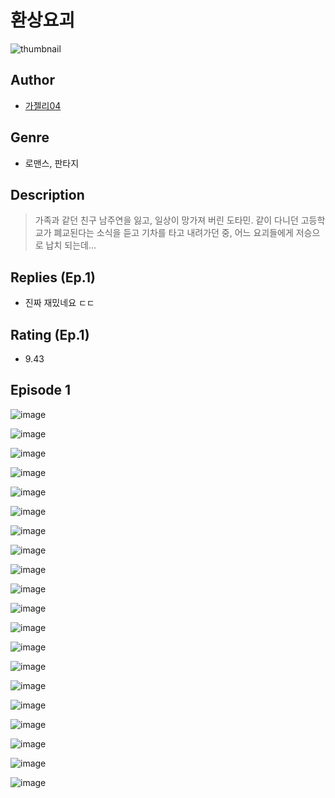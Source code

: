 # 환상요괴
![thumbnail](https://image-comic.pstatic.net/user_contents_data/challenge_comic/2023/05/24/355858/upload_3905245822072272944_480x623.jpeg)

## Author
- [가젤리04](https://comic.naver.com/artistTitle?id=355858)

## Genre
- 로맨스, 판타지

## Description
> 가족과 같던 친구 남주연을 잃고, 일상이 망가져 버린 도타민. 같이 다니던 고등학교가 폐교된다는 소식을 듣고 기차를 타고 내려가던 중, 어느 요괴들에게 저승으로 납치 되는데...

## Replies (Ep.1)
- 진짜 재밌네요 ㄷㄷ

## Rating (Ep.1)
- 9.43

## Episode 1
![image](https://image-comic.pstatic.net/user_contents_data/challenge_comic/2023/05/24/355858/upload_4063717346356912688.jpeg)

![image](https://image-comic.pstatic.net/user_contents_data/challenge_comic/2023/05/24/355858/upload_7089286163061892710.jpeg)

![image](https://image-comic.pstatic.net/user_contents_data/challenge_comic/2023/05/24/355858/upload_3918525718415368752.jpeg)

![image](https://image-comic.pstatic.net/user_contents_data/challenge_comic/2023/05/24/355858/upload_3976731682952001121.jpeg)

![image](https://image-comic.pstatic.net/user_contents_data/challenge_comic/2023/05/24/355858/upload_3546128830944195123.jpeg)

![image](https://image-comic.pstatic.net/user_contents_data/challenge_comic/2023/05/24/355858/upload_3631645354383325492.jpeg)

![image](https://image-comic.pstatic.net/user_contents_data/challenge_comic/2023/05/24/355858/upload_3558800720526533945.jpeg)

![image](https://image-comic.pstatic.net/user_contents_data/challenge_comic/2023/05/24/355858/upload_3906933571602114105.jpeg)

![image](https://image-comic.pstatic.net/user_contents_data/challenge_comic/2023/05/24/355858/upload_7149239430349927521.jpeg)

![image](https://image-comic.pstatic.net/user_contents_data/challenge_comic/2023/05/24/355858/upload_3906933575930635316.jpeg)

![image](https://image-comic.pstatic.net/user_contents_data/challenge_comic/2023/05/24/355858/upload_3774689630296826424.jpeg)

![image](https://image-comic.pstatic.net/user_contents_data/challenge_comic/2023/05/24/355858/upload_7089284165110675553.jpeg)

![image](https://image-comic.pstatic.net/user_contents_data/challenge_comic/2023/05/24/355858/upload_4134975392856617528.jpeg)

![image](https://image-comic.pstatic.net/user_contents_data/challenge_comic/2023/05/24/355858/upload_3616445916110731575.jpeg)

![image](https://image-comic.pstatic.net/user_contents_data/challenge_comic/2023/05/24/355858/upload_3906362710369317428.jpeg)

![image](https://image-comic.pstatic.net/user_contents_data/challenge_comic/2023/05/24/355858/upload_4134697190648329527.jpeg)

![image](https://image-comic.pstatic.net/user_contents_data/challenge_comic/2023/05/24/355858/upload_3833797151320977717.jpeg)

![image](https://image-comic.pstatic.net/user_contents_data/challenge_comic/2023/05/24/355858/upload_3991935509939368294.jpeg)

![image](https://image-comic.pstatic.net/user_contents_data/challenge_comic/2023/05/24/355858/upload_3545006027728774448.jpeg)

![image](https://image-comic.pstatic.net/user_contents_data/challenge_comic/2023/05/24/355858/upload_4123099550568493616.jpeg)

